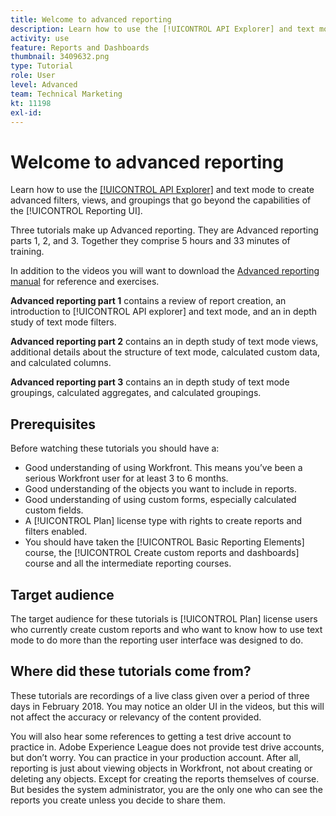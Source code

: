 ```yaml
---
title: Welcome to advanced reporting
description: Learn how to use the [!UICONTROL API Explorer] and text mode to create advanced filters, views, and groupings that go beyond the capabilities of the [!UICONTROL Reporting UI].
activity: use
feature: Reports and Dashboards
thumbnail: 3409632.png
type: Tutorial
role: User
level: Advanced
team: Technical Marketing
kt: 11198
exl-id: 
---
```

# Welcome to advanced reporting

Learn how to use the [[!UICONTROL API Explorer]](https://developer.adobe.com/workfront/api-explorer/) and text mode to create advanced filters, views, and groupings that go beyond the capabilities of the [!UICONTROL Reporting UI].

Three tutorials make up Advanced reporting. They are Advanced reporting parts 1, 2, and 3. Together they comprise 5 hours and 33 minutes of training.

In addition to the videos you will want to download the [Advanced reporting manual](https://workfrontpartners.force.com/one/s/managed-content-guides/%20advanced-reporting-user-guide-MCMIQ3CEJWSBHUFO3ZDUHA5COGOM) for reference and exercises.

**Advanced reporting part 1** contains a review of report creation, an introduction to [!UICONTROL API explorer] and text mode, and an in depth study of text mode filters. 

**Advanced reporting part 2** contains an in depth study of text mode views, additional details about the structure of text mode, calculated custom data, and calculated columns.

**Advanced reporting part 3** contains an in depth study of text mode groupings, calculated aggregates, and calculated groupings.

## Prerequisites

Before watching these tutorials you should have a:

* Good understanding of using Workfront. This means you’ve been a serious Workfront user for at least 3 to 6 months.
* Good understanding of the objects you want to include in reports.
* Good understanding of using custom forms, especially calculated custom fields.
* A [!UICONTROL Plan] license type with rights to create reports and filters enabled.
* You should have taken the [!UICONTROL Basic Reporting Elements] course, the [!UICONTROL Create custom reports and dashboards] course and all the intermediate reporting courses.

## Target audience

The target audience for these tutorials is [!UICONTROL Plan] license users who currently create custom reports and who want to know how to use text mode to do more than the reporting user interface was designed to do.

## Where did these tutorials come from?

These tutorials are recordings of a live class given over a period of three days in February 2018. You may notice an older UI in the videos, but this will not affect the accuracy or relevancy of the content provided.

You will also hear some references to getting a test drive account to practice in. Adobe Experience League does not provide test drive accounts, but don’t worry. You can practice in your production account. After all, reporting is just about viewing objects in Workfront, not about creating or deleting any objects. Except for creating the reports themselves of course. But besides the system administrator, you are the only one who can see the reports you create unless you decide to share them.


